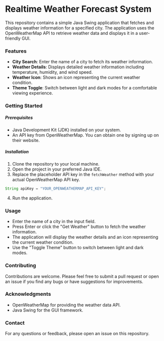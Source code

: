 <h1>Realtime Weather Forecast System</h1>

This repository contains a simple Java Swing application that fetches and displays weather information for a specified city. The application uses the OpenWeatherMap API to retrieve weather data and displays it in a user-friendly GUI.

<h3>Features</h3> 

- **City Search**: Enter the name of a city to fetch its weather information.
- **Weather Details**: Displays detailed weather information including temperature, humidity, and wind speed.
- **Weather Icon**: Shows an icon representing the current weather condition.
- **Theme Toggle**: Switch between light and dark modes for a comfortable viewing experience.

<h3>Getting Started</h3>

<h5>Prerequisites</h5>

- Java Development Kit (JDK) installed on your system.
- An API key from OpenWeatherMap. You can obtain one by signing up on their website.

<h5>Installation</h5>

1. Clone the repository to your local machine.
2. Open the project in your preferred Java IDE.
3. Replace the placeholder API key in the `fetchWeather` method with your actual OpenWeatherMap API key.

```java
String apiKey = "YOUR_OPENWEATHERMAP_API_KEY";
```

4. Run the application.

<h3>Usage</h3>

- Enter the name of a city in the input field.
- Press Enter or click the "Get Weather" button to fetch the weather information.
- The application will display the weather details and an icon representing the current weather condition.
- Use the "Toggle Theme" button to switch between light and dark modes.

<h3>Contributing</h3>

Contributions are welcome. Please feel free to submit a pull request or open an issue if you find any bugs or have suggestions for improvements.

<h3>Acknowledgments</h3>

- OpenWeatherMap for providing the weather data API.
- Java Swing for the GUI framework.

<h3>Contact</h3>

For any questions or feedback, please open an issue on this repository.

